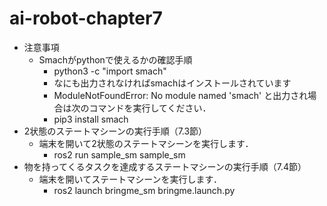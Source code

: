 # ai-robot-chapter7

- 注意事項
  - Smachがpythonで使えるかの確認手順
    - python3 -c "import smach"
    - なにも出力されなければsmachはインストールされています
    - ModuleNotFoundError: No module named 'smach' と出力され場合は次のコマンドを実行してください．
    - pip3 install smach
- 2状態のステートマシーンの実行手順（7.3節）
  - 端末を開いて2状態のステートマシーンを実行します．
    - ros2 run sample_sm sample_sm
- 物を持ってくるタスクを達成するステートマシーンの実行手順（7.4節）
  - 端末を開いてステートマシーンを実行します．
    - ros2 launch bringme_sm bringme.launch.py
